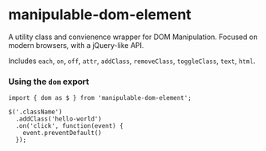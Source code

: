 # manipulable-dom-element
A utility class and convienence wrapper for DOM Manipulation. Focused on modern browsers, with a jQuery-like API.

Includes `each`, `on`, `off`, `attr`, `addClass`, `removeClass`, `toggleClass`, `text`, `html`.

### Using the `dom` export
 
```
import { dom as $ } from 'manipulable-dom-element';

$('.className')
  .addClass('hello-world')
  .on('click', function(event) {
    event.preventDefault()
  });
```
